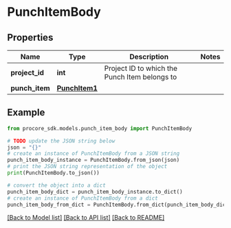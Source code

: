 # PunchItemBody


## Properties

Name | Type | Description | Notes
------------ | ------------- | ------------- | -------------
**project_id** | **int** | Project ID to which the Punch Item belongs to | 
**punch_item** | [**PunchItem1**](PunchItem1.md) |  | 

## Example

```python
from procore_sdk.models.punch_item_body import PunchItemBody

# TODO update the JSON string below
json = "{}"
# create an instance of PunchItemBody from a JSON string
punch_item_body_instance = PunchItemBody.from_json(json)
# print the JSON string representation of the object
print(PunchItemBody.to_json())

# convert the object into a dict
punch_item_body_dict = punch_item_body_instance.to_dict()
# create an instance of PunchItemBody from a dict
punch_item_body_from_dict = PunchItemBody.from_dict(punch_item_body_dict)
```
[[Back to Model list]](../README.md#documentation-for-models) [[Back to API list]](../README.md#documentation-for-api-endpoints) [[Back to README]](../README.md)


